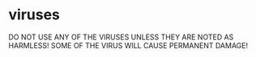 # viruses
DO NOT USE ANY OF THE VIRUSES UNLESS THEY ARE NOTED AS HARMLESS! SOME OF THE VIRUS WILL CAUSE PERMANENT DAMAGE!
